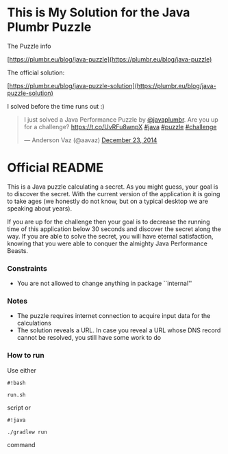 # This is My Solution for the Java Plumbr Puzzle # 

The Puzzle info

[https://plumbr.eu/blog/java-puzzle](https://plumbr.eu/blog/java-puzzle)


The official solution: 

[https://plumbr.eu/blog/java-puzzle-solution](https://plumbr.eu/blog/java-puzzle-solution)

I solved before the time runs out :)

<blockquote class="twitter-tweet" lang="en"><p>I just solved a Java Performance Puzzle by <a href="https://twitter.com/JavaPlumbr">@javaplumbr</a>. Are you up for a challenge? <a href="https://t.co/UvRFu8wnpX">https://t.co/UvRFu8wnpX</a>&#10;<a href="https://twitter.com/hashtag/java?src=hash">#java</a> <a href="https://twitter.com/hashtag/puzzle?src=hash">#puzzle</a> <a href="https://twitter.com/hashtag/challenge?src=hash">#challenge</a></p>&mdash; Anderson Vaz (@aavaz) <a href="https://twitter.com/aavaz/status/547450178752372737">December 23, 2014</a></blockquote>
<script></script>

<script async src="//platform.twitter.com/widgets.js" charset="utf-8"></script>

# Official README #

This is a Java puzzle calculating a secret. As you might guess, your goal is to discover the secret. With the current version of the application it is going to take ages (we honestly do not know, but on a typical desktop we are speaking about years).

If you are up for the challenge then your goal is to decrease the running time of this application below 30 seconds and discover the secret along the way. If you are able to solve the secret, you will have eternal satisfaction, knowing that you were able to conquer the almighty Java Performance Beasts.

### Constraints ###

* You are not allowed to change anything in package ``internal''

### Notes ###
 * The puzzle requires internet connection to acquire input data for the calculations
 * The solution reveals a URL. In case you reveal a URL whose DNS record cannot be resolved, you still have some work to do
 

### How to run ###
Use either 
```
#!bash

run.sh
```
 script or 
```
#!java

./gradlew run
```
 command
